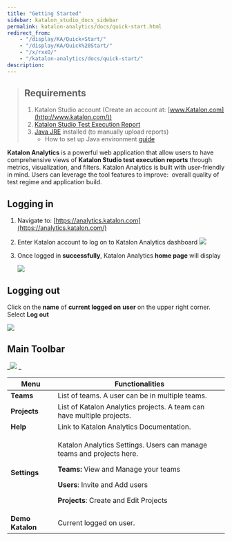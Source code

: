 ```yaml
---
title: "Getting Started"
sidebar: katalon_studio_docs_sidebar
permalink: katalon-analytics/docs/quick-start.html
redirect_from:
    - "/display/KA/Quick+Start/"
    - "/display/KA/Quick%20Start/"
    - "/x/rxxO/"
    - "/katalon-analytics/docs/quick-start/"
description:
---
```

> Requirements
> ------------
>
> 1.  Katalon Studio account
>     (Create an account at: [www.Katalon.com](http://www.katalon.com/))
> 2.  [Katalon Studio Test Execution Report](/display/KD/Test+Report)
> 3.  [Java JRE](https://www.java.com/en/download/manual.jsp) installed (to manually upload reports)
>     *   How to set up Java environment [guide](https://www.tutorialspoint.com/java/java_environment_setup.htm)

**Katalon Analytics** is a powerful web application that allow users to have comprehensive views of **Katalon Studio test execution reports** through metrics, visualization, and filters. Katalon Analytics is built with user-friendly in mind. Users can leverage the tool features to improve:  overall quality of test regime and application build. 

Logging in
----------

1.  Navigate to: [https://analytics.katalon.com](https://analytics.katalon.com/)
2.  Enter Katalon account to log on to Katalon Analytics dashboard
    ![](https://github.com/katalon-studio/docs-images/raw/master/katalon-analytics/docs/quick-start/Screen-Shot-2018-09-26-at-11.14.44-AM.png)


3.  Once logged in **successfully**, Katalon Analytics **home page** will display

    ![](https://github.com/katalon-studio/docs-images/raw/master/katalon-analytics/docs/quick-start/Screen-Shot-2018-09-26-at-11.17.33-AM.png)

Logging out
-----------

Click on the **name** of **current logged on** **user** on the upper right corner. Select **Log out**

![](https://github.com/katalon-studio/docs-images/raw/master/katalon-analytics/docs/quick-start/Screen-Shot-2018-09-26-at-11.19.20-AM.png)

Main Toolbar
------------

_![](https://github.com/katalon-studio/docs-images/raw/master/katalon-analytics/docs/quick-start/Screen-Shot-2018-09-26-at-11.19.59-AM.png)
_

<table>
    <thead>
        <tr>
            <th>Menu</th>
            <th>Functionalities</th>
        </tr>
    </thead>
    <tbody>
        <tr>
            <td><strong>Teams</strong></td>
            <td>List of teams. A user can be in multiple teams.</td>
        </tr>
        <tr>
            <td><strong>Projects</strong></td>
            <td>List of Katalon Analytics projects. A team can have multiple projects.</td>
        </tr>
        <tr>
            <td><strong>Help</strong></td>
            <td>Link to Katalon Analytics Documentation.</td>
        </tr>
        <tr>
            <td><strong>Settings</strong></td>
            <td>
                <p>Katalon Analytics Settings. Users can manage teams and projects here.</p>
                <p><strong>Teams: </strong>View and Manage your teams</p>
                <p><strong>Users</strong>: Invite and Add users</p>
                <p><strong>Projects</strong>: Create and Edit Projects</p>
            </td>
        </tr>
        <tr>
            <td><strong>Demo Katalon</strong></td>
            <td>Current logged on user.</td>
        </tr>
    </tbody>
</table>